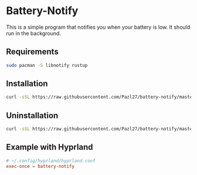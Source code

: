 # Battery-Notify

This is a simple program that notifies you when your battery is low. It should run in the background.

## Requirements
```bash
sudo pacman -S libnotify rustup
```

## Installation
```bash
curl -sSL https://raw.githubusercontent.com/Pazl27/battery-notify/master/scripts/install.sh | bash
```

## Uninstallation
```bash
curl -sSL https://raw.githubusercontent.com/Pazl27/battery-notify/master/scripts/uninstall.sh | bash
```

## Example with Hyprland
```conf
# ~/.config/hyprland/hyprland.conf
exec-once = battery-notify
```
